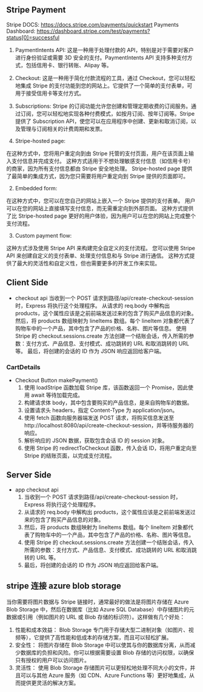 ## Stripe Payment

Stripe DOCS: https://docs.stripe.com/payments/quickstart
Payments Dashboard: https://dashboard.stripe.com/test/payments?status[0]=successful

1. PaymentIntents API: 这是一种用于处理付款的 API，特别是对于需要对客户进行身份验证或需要 3D 安全的支付。PaymentIntents API 支持多种支付方式，包括信用卡、银行转账、Alipay 等。

2. Checkout: 这是一种用于简化付款流程的工具，通过 Checkout，您可以轻松地集成 Stripe 的支付功能到您的网站上。它提供了一个简单的支付表单，可用于接受信用卡等支付方式。

3. Subscriptions: Stripe 的订阅功能允许您创建和管理定期收费的订阅服务。通过订阅，您可以轻松地实现各种付费模式，如按月订阅、按年订阅等。Stripe 提供了 Subscription API，使您可以在应用程序中创建、更新和取消订阅，以及管理与订阅相关的计费周期和发票。

4. Stripe-hosted page:

在这种方式中，您将用户重定向到由 Stripe 托管的支付页面，用户在该页面上输入支付信息并完成支付。
这种方式适用于不想处理敏感支付信息（如信用卡号）的商家，因为所有支付信息都由 Stripe 安全地处理。
Stripe-hosted page 提供了最简单的集成方式，因为您只需要将用户重定向到 Stripe 提供的页面即可。

2. Embedded form:

在这种方式中，您可以在您自己的网站上嵌入一个 Stripe 提供的支付表单。
用户可以在您的网站上直接填写支付信息，而无需重定向到外部页面。
这种方式提供了比 Stripe-hosted page 更好的用户体验，因为用户可以在您的网站上完成整个支付流程。

3. Custom payment flow:

这种方式涉及使用 Stripe API 来构建完全自定义的支付流程。
您可以使用 Stripe API 来创建自定义的支付表单、处理支付信息和与 Stripe 进行通信。
这种方式提供了最大的灵活性和自定义性，但也需要更多的开发工作来实现。

## Client Side

- checkout api
  当收到一个 POST 请求到路径/api/create-checkout-session 时，Express 将执行这个处理程序。
  从请求的 req.body 中解构出 products，这个属性应该是之前前端发送过来的包含了购买产品信息的对象。
  然后，将 products 数组映射为 lineItems 数组。每个 lineItem 对象都代表了购物车中的一个产品，其中包含了产品的价格、名称、图片等信息。
  使用 Stripe 的 checkout.sessions.create 方法创建一个结账会话，传入所需的参数：支付方式、产品信息、支付模式、成功跳转的 URL 和取消跳转的 URL 等。
  最后，将创建的会话的 ID 作为 JSON 响应返回给客户端。

### CartDetails

- Checkout Button
  makePayment()
  1. 使用 loadStripe 函数加载 Stripe 库，该函数返回一个 Promise，因此使用 await 等待加载完成。
  2. 构建请求体 body，其中包含要购买的产品信息，是来自购物车的数据。
  3. 设置请求头 headers，指定 Content-Type 为 application/json。
  4. 使用 fetch 函数向服务器端发送 POST 请求，将购买信息发送至 http://localhost:8080/api/create-checkout-session，并等待服务器的响应。
  5. 解析响应的 JSON 数据，获取包含会话 ID 的 session 对象。
  6. 使用 Stripe 的 redirectToCheckout 函数，传入会话 ID，将用户重定向至 Stripe 的结账页面，以完成支付流程。

## Server Side

- app
  checkout api
  1. 当收到一个 POST 请求到路径/api/create-checkout-session 时，Express 将执行这个处理程序。
  2. 从请求的 req.body 中解构出 products，这个属性应该是之前前端发送过来的包含了购买产品信息的对象。
  3. 然后，将 products 数组映射为 lineItems 数组。每个 lineItem 对象都代表了购物车中的一个产品，其中包含了产品的价格、名称、图片等信息。
  4. 使用 Stripe 的 checkout.sessions.create 方法创建一个结账会话，传入所需的参数：支付方式、产品信息、支付模式、成功跳转的 URL 和取消跳转的 URL 等。
  5. 最后，将创建的会话的 ID 作为 JSON 响应返回给客户端。

## stripe 连接 azure blob storage

当你需要将图片数据与 Stripe 链接时，通常最好的做法是将图片存储在 Azure Blob Storage 中，然后在数据库（比如 Azure SQL Database）中存储图片的元数据或引用（例如图片的 URL 或 Blob 存储的标识符）。这样做有几个好处：

1. 性能和成本效益： Blob Storage 专门用于存储大型二进制对象（如图片、视频等），它提供了高性能和低成本的存储方案，而且可以轻松扩展。
2. 安全性： 将图片存储在 Blob Storage 中可以使其与你的数据库分离，从而减少数据库的负担和风险。你可以根据需要设置 Blob 存储的访问权限，以确保只有授权的用户可以访问图片。
3. 灵活性： 使用 Blob Storage 存储图片可以更轻松地处理不同大小的文件，并且可以与其他 Azure 服务（如 CDN、Azure Functions 等）更好地集成，从而提供更灵活的解决方案。
